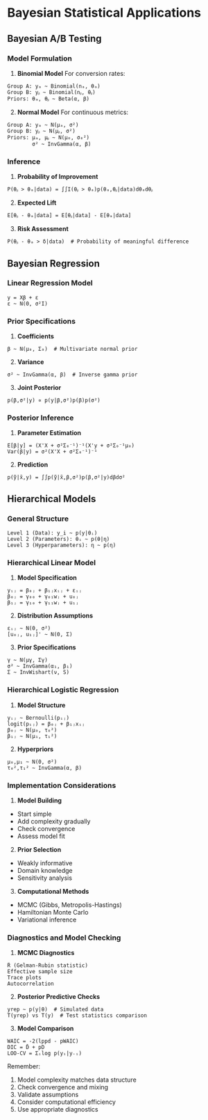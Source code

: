 # Bayesian Statistical Applications

## Bayesian A/B Testing

### Model Formulation

1. **Binomial Model**
For conversion rates:
```
Group A: yₐ ~ Binomial(nₐ, θₐ)
Group B: yᵦ ~ Binomial(nᵦ, θᵦ)
Priors: θₐ, θᵦ ~ Beta(α, β)
```

2. **Normal Model**
For continuous metrics:
```
Group A: yₐ ~ N(μₐ, σ²)
Group B: yᵦ ~ N(μᵦ, σ²)
Priors: μₐ, μᵦ ~ N(μ₀, σ₀²)
        σ² ~ InvGamma(α, β)
```

### Inference

1. **Probability of Improvement**
```
P(θᵦ > θₐ|data) = ∫∫I(θᵦ > θₐ)p(θₐ,θᵦ|data)dθₐdθᵦ
```

2. **Expected Lift**
```
E[θᵦ - θₐ|data] = E[θᵦ|data] - E[θₐ|data]
```

3. **Risk Assessment**
```
P(θᵦ - θₐ > δ|data)  # Probability of meaningful difference
```

## Bayesian Regression

### Linear Regression Model
```
y = Xβ + ε
ε ~ N(0, σ²I)
```

### Prior Specifications

1. **Coefficients**
```
β ~ N(μ₀, Σ₀)  # Multivariate normal prior
```

2. **Variance**
```
σ² ~ InvGamma(α, β)  # Inverse gamma prior
```

3. **Joint Posterior**
```
p(β,σ²|y) ∝ p(y|β,σ²)p(β)p(σ²)
```

### Posterior Inference

1. **Parameter Estimation**
```
E[β|y] = (X'X + σ²Σ₀⁻¹)⁻¹(X'y + σ²Σ₀⁻¹μ₀)
Var(β|y) = σ²(X'X + σ²Σ₀⁻¹)⁻¹
```

2. **Prediction**
```
p(ỹ|x̃,y) = ∫∫p(ỹ|x̃,β,σ²)p(β,σ²|y)dβdσ²
```

## Hierarchical Models

### General Structure
```
Level 1 (Data): y_i ~ p(y|θᵢ)
Level 2 (Parameters): θᵢ ~ p(θ|η)
Level 3 (Hyperparameters): η ~ p(η)
```

### Hierarchical Linear Model

1. **Model Specification**
```
yᵢⱼ = β₀ⱼ + β₁ⱼxᵢⱼ + εᵢⱼ
β₀ⱼ = γ₀₀ + γ₀₁wⱼ + u₀ⱼ
β₁ⱼ = γ₁₀ + γ₁₁wⱼ + u₁ⱼ
```

2. **Distribution Assumptions**
```
εᵢⱼ ~ N(0, σ²)
[u₀ⱼ, u₁ⱼ]' ~ N(0, Σ)
```

3. **Prior Specifications**
```
γ ~ N(μγ, Σγ)
σ² ~ InvGamma(α₁, β₁)
Σ ~ InvWishart(ν, S)
```

### Hierarchical Logistic Regression

1. **Model Structure**
```
yᵢⱼ ~ Bernoulli(pᵢⱼ)
logit(pᵢⱼ) = β₀ⱼ + β₁ⱼxᵢⱼ
β₀ⱼ ~ N(μ₀, τ₀²)
β₁ⱼ ~ N(μ₁, τ₁²)
```

2. **Hyperpriors**
```
μ₀,μ₁ ~ N(0, σ²)
τ₀²,τ₁² ~ InvGamma(α, β)
```

### Implementation Considerations

1. **Model Building**
* Start simple
* Add complexity gradually
* Check convergence
* Assess model fit

2. **Prior Selection**
* Weakly informative
* Domain knowledge
* Sensitivity analysis

3. **Computational Methods**
* MCMC (Gibbs, Metropolis-Hastings)
* Hamiltonian Monte Carlo
* Variational inference

### Diagnostics and Model Checking

1. **MCMC Diagnostics**
```
R̂ (Gelman-Rubin statistic)
Effective sample size
Trace plots
Autocorrelation
```

2. **Posterior Predictive Checks**
```
yrep ~ p(y|θ)  # Simulated data
T(yrep) vs T(y)  # Test statistics comparison
```

3. **Model Comparison**
```
WAIC = -2(lppd - pWAIC)
DIC = D̄ + pD
LOO-CV = Σᵢlog p(yᵢ|y₋ᵢ)
```

Remember:
1. Model complexity matches data structure
2. Check convergence and mixing
3. Validate assumptions
4. Consider computational efficiency
5. Use appropriate diagnostics